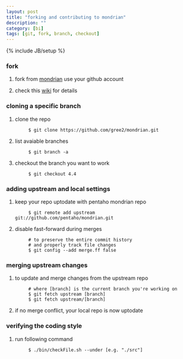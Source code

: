 ```yaml
---
layout: post
title: "forking and contributing to mondrian"
description: ""
category: [bi]
tags: [git, fork, branch, checkout]
---
```

{% include JB/setup %}


### fork

1. fork from [mondrian](http://github.com/pentaho/mondrian) use your github account

1. check this [wiki](https://github.com/pentaho/mondrian/wiki/Forking-and-Contributing-to-Mondrian) for details

### cloning a specific branch

1. clone the repo

			$ git clone https://github.com/gree2/mondrian.git

1. list avaiable branches

			$ git branch -a

1. checkout the branch you want to work

			$ git checkout 4.4

### adding upstream and local settings

1. keep your repo uptodate with pentaho mondrian repo

			$ git remote add upstream git://github.com/pentaho/mondrian.git

1. disable fast-forward during merges

			# to preserve the entire commit history
			# and properly track file changes
			$ git config --add merge.ff false

### merging upstream changes

1. to update and merge changes from the upstream repo

			# where [branch] is the current branch you're working on
			$ git fetch upstream [branch]
			$ git fetch upstream/[branch]

1. if no merge conflict, your local repo is now uptodate

### verifying the coding style

1. run following command

			$ ./bin/checkFile.sh --under [e.g. "./src"]
